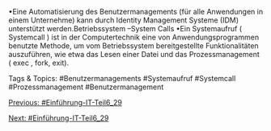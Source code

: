 •Eine Automatisierung des Benutzermanagements (für alle Anwendungen in einem Unternehme) kann 
durch Identity Management Systeme (IDM) unterstützt werden.Betriebssystem –System Calls
•Ein Systemaufruf ( Systemcall ) ist in der Computertechnik eine von Anwendungsprogrammen benutzte 
Methode, um vom Betriebssystem bereitgestellte Funktionalitäten auszuführen, wie etwa das Lesen 
einer Datei und das Prozessmanagement ( exec , fork, exit).

   Tags & Topics:
   #Benutzermanagements
   #Systemaufruf
   #Systemcall
   #Prozessmanagement
   #Benutzermanagement

[Previous: #Einführung-IT-Teil6_29](Einführung-IT-Teil6_29.md)

[Next: #Einführung-IT-Teil6_29](Einführung-IT-Teil6_29.md)